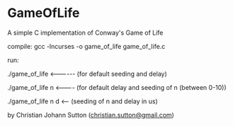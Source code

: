 # GameOfLife
A simple C implementation of Conway's Game of Life

compile:
gcc -lncurses -o game_of_life game_of_life.c

run:

./game_of_life <------ (for default seeding and delay)

./game_of_life n <---- (for default delay and seeding of n (between 0-10))

./game_of_life n d <-- (seeding of n and delay in us)

by Christian Johann Sutton (christian.sutton@gmail.com)

